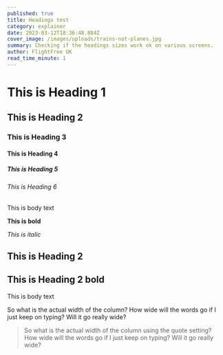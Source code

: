 ```yaml
---
published: true
title: Headings test
category: explainer
date: 2023-03-12T18:36:48.884Z
cover_image: /images/uploads/trains-not-planes.jpg
summary: Checking if the headings sizes work ok on various screens.
author: FlightFree UK
read_time_minute: 1
---
```

# T﻿his is Heading 1

## T﻿his is Heading 2

### T﻿his is Heading 3

#### T﻿his is Heading 4

##### T﻿his is Heading 5

###### T﻿his is Heading 6

T﻿his is body text

**T﻿his is bold**

*T﻿his is italic*

## T﻿his is Heading 2

## **T﻿his is Heading 2 bold**

T﻿his is body text

S﻿o what is the actual width of the column? How wide will the words go if I just keep on typing? Will it go really wide?

> S﻿o what is the actual width of the column using the quote setting? How wide will the words go if I just keep on typing? Will it go really wide?